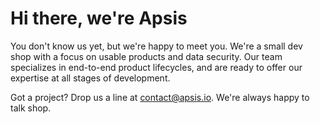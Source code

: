 # Hi there, we're Apsis

You don't know us yet, but we're happy to meet you. We're a small dev shop with a focus on usable products and data security. Our team specializes in end-to-end product lifecycles, and are ready to offer our expertise at all stages of development.

Got a project? Drop us a line at <a href="mailto:contact@apsis.io">contact@apsis.io</a>. We're always happy to talk shop.
